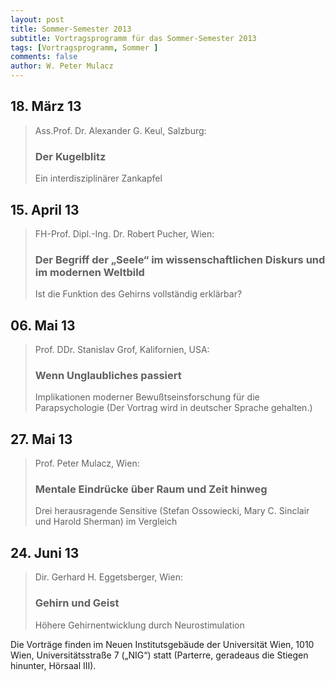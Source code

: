 ```yaml
---
layout: post
title: Sommer-Semester 2013
subtitle: Vortragsprogramm für das Sommer-Semester 2013
tags: [Vortragsprogramm, Sommer ]
comments: false
author: W. Peter Mulacz
---
```


## 18. März 13
> Ass.Prof. Dr. Alexander G. Keul, Salzburg:
> ### Der Kugelblitz
> Ein interdisziplinärer Zankapfel

## 15. April 13
> FH-Prof. Dipl.-Ing. Dr. Robert Pucher, Wien:
> ### Der Begriff der „Seele“ im wissenschaftlichen Diskurs und im modernen Weltbild
> Ist die Funktion des Gehirns vollständig erklärbar?


## 06. Mai 13
> Prof. DDr. Stanislav Grof, Kalifornien, USA:
> ### Wenn Unglaubliches passiert
> Implikationen moderner Bewußtseinsforschung für die Parapsychologie
> (Der Vortrag wird in deutscher Sprache gehalten.)

## 27. Mai 13
> Prof. Peter Mulacz, Wien:
> ### Mentale Eindrücke über Raum und Zeit hinweg
> Drei herausragende Sensitive (Stefan Ossowiecki,
> Mary C. Sinclair und Harold Sherman) im Vergleich

## 24. Juni 13
> Dir. Gerhard H. Eggetsberger, Wien:
> ### Gehirn und Geist
> Höhere Gehirnentwicklung durch Neurostimulation



Die Vorträge finden im Neuen Institutsgebäude der Universität Wien,   1010 Wien,   Universitätsstraße 7 („NIG“) statt  (Parterre, geradeaus die Stiegen hinunter, Hörsaal III).

